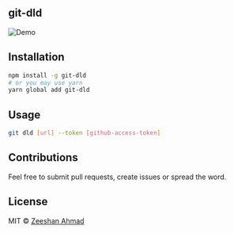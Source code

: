 ## git-dld

![Demo](https://i.imgur.com/dARBpUw.gif)

## Installation

```bash
npm install -g git-dld
# or you may use yarn
yarn global add git-dld
```

## Usage

```bash
git dld [url] --token [github-access-token]
```

## Contributions

Feel free to submit pull requests, create issues or spread the word.

## License

MIT &copy; [Zeeshan Ahmad](https://twitter.com/ziishaned)
